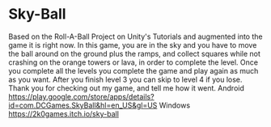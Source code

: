 # Sky-Ball
Based on the Roll-A-Ball Project on Unity's Tutorials and augmented into the game it is right now.
In this game, you are in the sky and you have to move the ball around on the ground plus the ramps, 
and collect squares while not crashing on the orange towers or lava, in order to complete the level.
Once you complete all the levels you complete the game and play again as much as you want.
After you finish level 3 you can skip to level 4 if you lose. Thank you for checking out my game, and tell me how it went.
Android
https://play.google.com/store/apps/details?id=com.DCGames.SkyBall&hl=en_US&gl=US
Windows
https://2k0games.itch.io/sky-ball
